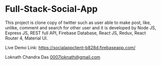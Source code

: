 # Full-Stack-Social-App

This project is clone copy of twitter such as user able to make post, like, unlike, comment and search for other user and it is developed by 
Node JS, Express JS, REST full API, Firebase Database, React JS, Redux, React Router 4, Material UI.


Live Demo Link: https://socialappclient-b828d.firebaseapp.com/

Loknath Chandra Das 
0007loknath@gmail.com
